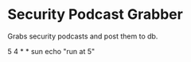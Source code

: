 # Security Podcast Grabber

Grabs security podcasts and post them to db.



5 4 * * sun echo "run at 5"